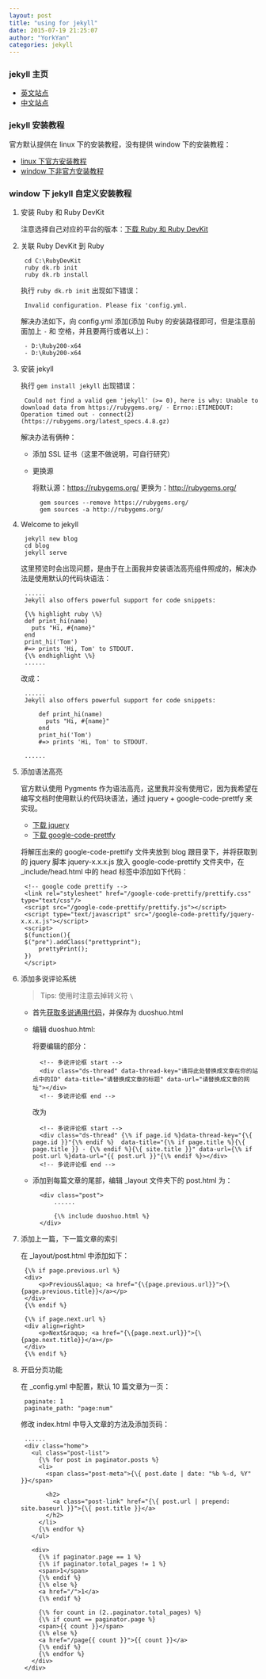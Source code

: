 ```yaml
---
layout: post
title: "using for jekyll"
date: 2015-07-19 21:25:07
author: "YorkYan"
categories: jekyll
---
```


### jekyll 主页 ###

+ [英文站点](http://jekyllrb.com/)
+ [中文站点](http://jekyllcn.com/)

### jekyll 安装教程 ###

官方默认提供在 linux 下的安装教程，没有提供 window 下的安装教程：

+ [linux 下官方安装教程](http://jekyllrb.com/docs/installation/)
+ [window 下非官方安装教程](http://jekyll-windows.juthilo.com/)

### window 下 jekyll 自定义安装教程 ###

1. 安装 Ruby 和 Ruby DevKit

	注意选择自己对应的平台的版本：[下载 Ruby 和 Ruby DevKit](http://rubyinstaller.org/downloads/)

2. 关联 Ruby DevKit 到 Ruby

		cd C:\RubyDevKit
		ruby dk.rb init
		ruby dk.rb install

	执行 `ruby dk.rb init` 出现如下错误：

		Invalid configuration. Please fix 'config.yml.

	解决办法如下，向 config.yml 添加(添加 Ruby 的安装路径即可，但是注意前面加上 `-` 和 空格，并且要两行或者以上)：

		- D:\Ruby200-x64
		- D:\Ruby200-x64

3. 安装 jekyll

	执行 `gem install jekyll` 出现错误：

		Could not find a valid gem 'jekyll' (>= 0), here is why: Unable to download data from https://rubygems.org/ - Errno::ETIMEDOUT: Operation timed out - connect(2) (https://rubygems.org/latest_specs.4.8.gz)

	解决办法有俩种：

	+ 添加 SSL 证书（这里不做说明，可自行研究）
	+ 更换源

		将默认源：https://rubygems.org/ 更换为：http://rubygems.org/

			gem sources --remove https://rubygems.org/
			gem sources -a http://rubygems.org/

4. Welcome to jekyll

		jekyll new blog
		cd blog
		jekyll serve

	这里预览时会出现问题，是由于在上面我并安装语法高亮组件照成的，解决办法是使用默认的代码块语法：

		......
		Jekyll also offers powerful support for code snippets:

		{\% highlight ruby \%}
		def print_hi(name)
		  puts "Hi, #{name}"
		end
		print_hi('Tom')
		#=> prints 'Hi, Tom' to STDOUT.
		{\% endhighlight \%}
		......

	改成：

		......
		Jekyll also offers powerful support for code snippets:

			def print_hi(name)
			  puts "Hi, #{name}"
			end
			print_hi('Tom')
			#=> prints 'Hi, Tom' to STDOUT.

		......

5. 添加语法高亮

	官方默认使用 Pygments 作为语法高亮，这里我并没有使用它，因为我希望在编写文档时使用默认的代码块语法，通过 jquery + google-code-prettfy 来实现。

	+ [下载 jquery](http://jquery.com/)
	+ [下载 google-code-prettfy](https://code.google.com/p/google-code-prettify/downloads/list)

	将解压出来的 google-code-prettify 文件夹放到 blog 跟目录下，并将获取到的 jquery 脚本 jquery-x.x.x.js 放入 google-code-prettify 文件夹中，在 _include/head.html 中的 head 标签中添加如下代码：

		<!-- google code prettify -->
		<link rel="stylesheet" href="/google-code-prettify/prettify.css" type="text/css"/>
		<script src="/google-code-prettify/prettify.js"></script>
		<script type="text/javascript" src="/google-code-prettify/jquery-x.x.x.js"></script>
		<script>
		$(function(){
		$("pre").addClass("prettyprint");
			prettyPrint();
		})
		</script>

6. 添加多说评论系统

	>Tips: 使用时注意去掉转义符 `\`

	+ 首先[获取多说通用代码](http://duoshuo.com/create-site/)，并保存为 duoshuo.html
	+ 编辑 duoshuo.html:

		将要编辑的部分：

			<!-- 多说评论框 start -->
			<div class="ds-thread" data-thread-key="请将此处替换成文章在你的站点中的ID" data-title="请替换成文章的标题" data-url="请替换成文章的网址"></div>
			<!-- 多说评论框 end -->

		改为

			<!-- 多说评论框 start -->
			<div class="ds-thread" {\% if page.id %}data-thread-key="{\{ page.id }}"{\% endif %}  data-title="{\% if page.title %}{\{ page.title }} - {\% endif %}{\{ site.title }}" data-url={\% if post.url %}data-url="{{ post.url }}"{\% endif %}></div>
			<!-- 多说评论框 end -->

	+ 添加到每篇文章的尾部，编辑 _layout 文件夹下的 post.html 为：

			<div class="post">
				......

				{\% include duoshuo.html %}
			</div>

7. 添加上一篇，下一篇文章的索引

	在 _layout/post.html 中添加如下：


		{\% if page.previous.url %}
		<div> 
			<p>Previous&laquo; <a href="{\{page.previous.url}}">{\{page.previous.title}}</a></p>
		</div>
		{\% endif %} 

		{\% if page.next.url %} 
		<div align=right>
			<p>Next&raquo; <a href="{\{page.next.url}}">{\{page.next.title}}</a></p> 
		</div> 
		{\% endif %}

8. 开启分页功能

	在 _config.yml 中配置，默认 10 篇文章为一页：

		paginate: 1
		paginate_path: "page:num"

	修改 index.html 中导入文章的方法及添加页码：

		......
		<div class="home">
		  <ul class="post-list">
		    {\% for post in paginator.posts %}
		    <li>
		      <span class="post-meta">{\{ post.date | date: "%b %-d, %Y" }}</span>

		      <h2>
		        <a class="post-link" href="{\{ post.url | prepend: site.baseurl }}">{\{ post.title }}</a>
		      </h2>
		    </li>
		    {\% endfor %}
		  </ul>

		  <div>
		    {\% if paginator.page == 1 %}
		    {\% if paginator.total_pages != 1 %}
		    <span>1</span>
		    {\% endif %}
		    {\% else %}
		    <a href="/">1</a>
		    {\% endif %}

		    {\% for count in (2..paginator.total_pages) %}
		    {\% if count == paginator.page %}
		    <span>{{ count }}</span>
		    {\% else %}
		    <a href="/page{{ count }}">{{ count }}</a>
		    {\% endif %}
		    {\% endfor %}
		  </div>
		</div>